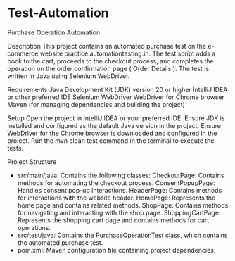 # Test-Automation
Purchase Operation Automation

Description
This project contains an automated purchase test on the e-commerce website practice.automationtesting.in. The test script adds a book to the cart, proceeds to the checkout process, and completes the operation on the order confirmation page ('Order Details'). The test is written in Java using Selenium WebDriver.

Requirements
Java Development Kit (JDK) version 20 or higher
IntelliJ IDEA or other preferred IDE
Selenium WebDriver
WebDriver for Chrome browser
Maven (for managing dependencies and building the project)

Setup
Open the project in IntelliJ IDEA or your preferred IDE.
Ensure JDK is installed and configured as the default Java version in the project.
Ensure WebDriver for the Chrome browser is downloaded and configured in the project.
Run the mvn clean test command in the terminal to execute the tests.

Project Structure
- src/main/java: Contains the following classes:
CheckoutPage: Contains methods for automating the checkout process.
ConsentPopupPage: Handles consent pop-up interactions.
HeaderPage: Contains methods for interactions with the website header.
HomePage: Represents the home page and contains related methods.
ShopPage: Contains methods for navigating and interacting with the shop page.
ShoppingCartPage: Represents the shopping cart page and contains methods for cart operations.
- src/test/java: Contains the PurchaseOperationTest class, which contains the automated purchase test.
- pom.xml: Maven configuration file containing project dependencies.

